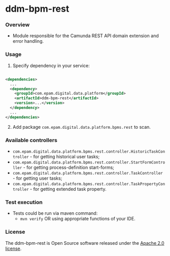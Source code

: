 # ddm-bpm-rest

### Overview

* Module responsible for the Camunda REST API domain extension and error handling.

### Usage

1. Specify dependency in your service:

```xml

<dependencies>
  ...
  <dependency>
    <groupId>com.epam.digital.data.platform</groupId>
    <artifactId>ddm-bpm-rest</artifactId>
    <version>...</version>
  </dependency>
  ...
</dependencies>
```

2. Add package `com.epam.digital.data.platform.bpms.rest` to scan.

### Available controllers

* `com.epam.digital.data.platform.bpms.rest.controller.HistoricTaskController` - for getting
  historical user tasks;
* `com.epam.digital.data.platform.bpms.rest.controller.StartFormController` - for getting
  process-definition start-forms;
* `com.epam.digital.data.platform.bpms.rest.controller.TaskController` - for getting user tasks;
* `com.epam.digital.data.platform.bpms.rest.controller.TaskPropertyController` - for getting
  extended task property.

### Test execution

* Tests could be run via maven command:
    * `mvn verify` OR using appropriate functions of your IDE.

### License

The ddm-bpm-rest is Open Source software released under
the [Apache 2.0 license](https://www.apache.org/licenses/LICENSE-2.0).